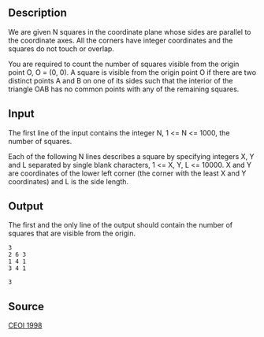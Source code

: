 <h2>Description</h2><p>We are given N squares in the coordinate plane whose sides are parallel to the coordinate axes. All the corners have integer coordinates and the squares do not touch or overlap.
</p>You are required to count the number of squares visible from the origin point O, O = (0, 0).
A square is visible from the origin point O if there are two distinct points A and B on one of its sides such that the interior of the triangle OAB has no common points with any of the remaining squares.
<h2>Input</h2><p>The first line of the input contains the integer N, 1 &lt;= N &lt;= 1000, the number of squares.
</p>Each of the following N lines describes a square by specifying integers X, Y and L separated by single blank characters, 1 &lt;= X, Y, L &lt;= 10000. X and Y are coordinates of the lower left corner (the corner with the least X and Y coordinates) and L is the side length.
<h2>Output</h2><p>The first and the only line of the output should contain the number of squares that are visible from the origin.</p><pre><code class="language-input1">3
2 6 3
1 4 1
3 4 1
</code></pre><pre><code class="language-output1">3
</code></pre><h2>Source</h2><a href="searchproblem?field=source&amp;key=CEOI+1998">CEOI 1998</a>